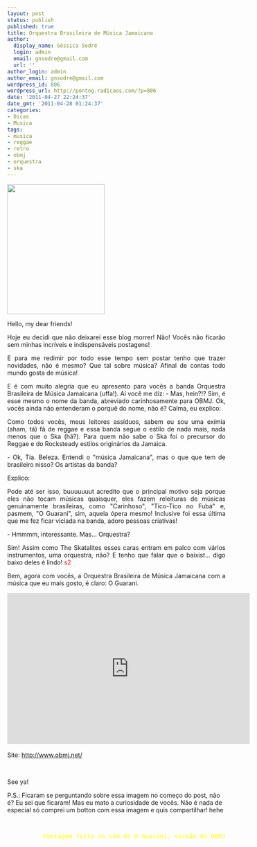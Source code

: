 ```yaml
---
layout: post
status: publish
published: true
title: Orquestra Brasileira de Música Jamaicana
author:
  display_name: Géssica Sodré
  login: admin
  email: gnsodre@gmail.com
  url: ''
author_login: admin
author_email: gnsodre@gmail.com
wordpress_id: 806
wordpress_url: http://pontog.radicaos.com/?p=806
date: '2011-04-27 22:24:37'
date_gmt: '2011-04-28 01:24:37'
categories:
- Dicas
- Musica
tags:
- musica
- reggae
- retro
- obmj
- orquestra
- ska
---
```

<p><a href="http://pontog.radicaos.com/wp-content/uploads/2011/04/OMGimsoretro.png"><img class="aligncenter size-medium wp-image-807" title="OMGimsoretro" src="http://pontog.radicaos.com/wp-content/uploads/2011/04/OMGimsoretro-225x300.png" alt="" width="225" height="300" /></a></p>
<p style="text-align: justify;">Hello, my dear friends!</p>
<p style="text-align: justify;">Hoje eu decidi que não deixarei esse blog morrer! Não! Vocês não ficarão sem minhas incríveis e indispensáveis postagens!</p>
<p style="text-align: justify;">E para me redimir por todo esse tempo sem postar tenho que trazer novidades, não é mesmo? Que tal sobre música? Afinal de contas todo mundo gosta de música!</p>
<p style="text-align: justify;">E é com muito alegria que eu apresento para vocês a banda Orquestra Brasileira de Música Jamaicana (uffa!). Aí você me diz: - Mas, hein?!? Sim, é esse mesmo o nome da banda, abreviado carinhosamente para OBMJ. Ok, vocês ainda não entenderam o porquê do nome, não é? Calma, eu explico:</p>
<p style="text-align: justify;">Como todos vocês, meus leitores assíduos, sabem eu sou uma exímia (aham, tá) fã de reggae e essa banda segue o estilo de nada mais, nada menos que o Ska (hã?). Para quem não sabe o Ska foi o precursor do Reggae e do Rocksteady estilos originários da Jamaica.</p>
<p style="text-align: justify;">- Ok, Tia. Beleza. Entendi o "música Jamaicana", mas o que que tem de brasileiro nisso? Os artistas da banda?</p>
<p style="text-align: justify;">Explico:</p>
<p style="text-align: justify;">Pode até ser isso, buuuuuuut acredito que o principal motivo seja porque eles não tocam músicas quaisquer, eles fazem releituras de músicas genuinamente brasileiras, como "Carinhoso", "Tico-Tico no Fubá" e, pasmem, "O Guarani", sim, aquela ópera mesmo! Inclusive foi essa última que me fez ficar viciada na banda, adoro pessoas criativas!</p>
<p style="text-align: justify;">- Hmmmm, interessante. Mas... Orquestra?</p>
<p style="text-align: justify;">Sim! Assim como The Skatalites esses caras entram em palco com vários instrumentos, uma orquestra, não? E tenho que falar que o baixist... digo baixo deles é lindo! <span style="color: #ff0000;">s2</span></p>
<p style="text-align: justify;">Bem, agora com vocês, a Orquestra Brasileira de Música Jamaicana com a música que eu mais gosto, é claro: O Guarani.</p>
<p><iframe title="YouTube video player" width="560" height="349" src="http://www.youtube.com/embed/jJlgjEZ6s9E" frameborder="0" allowfullscreen></iframe><br />
&nbsp;<br />
Site: <a href="http://www.obmj.net/" target="_blank" >http://www.obmj.net/</a></p>
<p>&nbsp;</p>
<p>See ya!</p>
<p>P.S.: Ficaram se perguntando sobre essa imagem no começo do post, não é? Eu sei que ficaram! Mas eu mato a curiosidade de vocês. Não é nada de especial só comprei um botton com essa imagem e quis compartilhar! hehe</p>
<pre style="text-align: right;"><span style="color: #ffff00;">
</span></pre>
<pre style="text-align: right;"><span style="color: #ffff00;">Postagem feita ao som de O Guarani, versão da OBMJ</span></pre>
<pre style="text-align: right;"><span style="color: #ffff00;">
</span></pre>
<p>&nbsp;</p>
